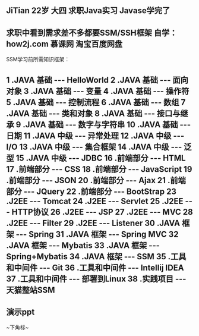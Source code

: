 
JiTian
22岁
大四 求职Java实习
Javase学完了
---
求职中看到需求差不多都要SSM/SSH框架
自学：how2j.com 
      慕课网
      淘宝百度网盘
---
SSM学习前所需知识框架：

1 .JAVA 基础 --- HelloWorld
2 .JAVA 基础 --- 面向对象
3 .JAVA 基础 --- 变量
4 .JAVA 基础 --- 操作符
5 .JAVA 基础 --- 控制流程
6 .JAVA 基础 --- 数组
7 .JAVA 基础 --- 类和对象
8 .JAVA 基础 --- 接口与继承
9 .JAVA 基础 --- 数字与字符串
10 .JAVA 基础 --- 日期
11 .JAVA 中级 --- 异常处理
12 .JAVA 中级 --- I/O
13 .JAVA 中级 --- 集合框架
14 .JAVA 中级 --- 泛型
15 .JAVA 中级 --- JDBC
16 .前端部分 --- HTML
17 .前端部分 --- CSS
18 .前端部分 --- JavaScript
19 .前端部分 --- JSON
20 .前端部分 --- Ajax
21 .前端部分 --- JQuery
22 .前端部分 --- BootStrap
23 .J2EE --- Tomcat
24 .J2EE --- Servlet
25 .J2EE --- HTTP协议
26 .J2EE --- JSP
27 .J2EE --- MVC
28 .J2EE --- Filter
29 .J2EE --- Listener
30 .JAVA 框架 --- Spring
31 .JAVA 框架 --- Spring MVC
32 .JAVA 框架 --- Mybatis
33 .JAVA 框架 --- Spring+Mybatis
34 .JAVA 框架 --- SSM
35 .工具和中间件 --- Git
36 .工具和中间件 --- Intellij IDEA
37 .工具和中间件 --- 部署到Linux
38 .实践项目 --- 天猫整站SSM
---
演示ppt
---

~下角标~